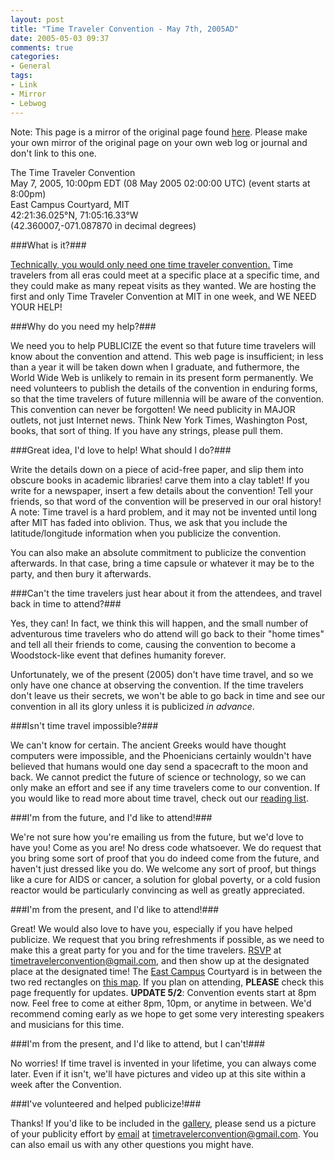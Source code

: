 ```yaml
---
layout: post
title: "Time Traveler Convention - May 7th, 2005AD"
date: 2005-05-03 09:37
comments: true
categories:
- General
tags:
- Link
- Mirror
- Lebwog
---
```

Note: This page is a mirror of the original page found [here](http://web.mit.edu/adorai/timetraveler/).  Please make your own mirror of the original page on your own web log or journal and don't link to this one.

The Time Traveler Convention<br>
May 7, 2005, 10:00pm EDT (08 May 2005 02:00:00 UTC) (event starts at 8:00pm)<br>
East Campus Courtyard, MIT<br>
42:21:36.025&deg;N, 71:05:16.33&deg;W<br>
(42.360007,-071.087870 in decimal degrees)<br>

<!-- more -->

###What is it?###

[Technically, you would only need one time traveler convention.](http://catandgirl.com/view.php?loc=131) Time travelers from all eras could meet at a specific place at a specific time, and they could make as many repeat visits as they wanted. We are hosting the first and only Time Traveler Convention at MIT in one week, and WE NEED YOUR HELP!

###Why do you need my help?###

We need you to help PUBLICIZE the event so that future time travelers will know about the convention and attend.  This web page is insufficient; in less than a year it will be taken down when I graduate, and futhermore, the World Wide Web is unlikely to remain in its present form permanently. We need volunteers to publish the details of the convention in enduring forms, so that the time travelers of future millennia will be aware of the convention. This convention can never be forgotten! We need publicity in MAJOR outlets, not just Internet news. Think New York Times, Washington Post, books, that sort of thing. If you have any strings, please pull them.

###Great idea, I'd love to help! What should I do?###

Write the details down on a piece of acid-free paper, and slip them into obscure books in academic libraries! carve them into a clay tablet! If you write for a newspaper, insert a few details about the convention! Tell your friends, so that word of the convention will be preserved in our oral history! A note: Time travel is a hard problem, and it may not be invented until long after MIT has faded into oblivion. Thus, we ask that you include the latitude/longitude information when you publicize the convention.

You can also make an absolute commitment to publicize the convention afterwards. In that case, bring a time capsule or whatever it may be to the party, and then bury it afterwards.

###Can't the time travelers just hear about it from the attendees, and travel back in time to attend?###

Yes, they can! In fact, we think this will happen, and the small number of adventurous time travelers who do attend will go back to their "home times" and tell all their friends to come, causing the convention to become a Woodstock-like event that defines humanity forever.

Unfortunately, we of the present (2005) don't have time travel, and so we only have one chance at observing the convention. If the time travelers don't leave us their secrets, we won't be able to go back in time and see our convention in all its glory unless it is publicized *in advance*.

###Isn't time travel impossible?###

We can't know for certain. The ancient Greeks would have thought computers were impossible, and the Phoenicians certainly wouldn't have believed that humans would one day send a spacecraft to the moon and back. We cannot predict the future of science or technology, so we can only make an effort and see if any time travelers come to our convention. If you would like to read more about time travel, check out our [reading list](http://web.mit.edu/adorai/timetraveler/readinglist.html).

###I'm from the future, and I'd like to attend!###

We're not sure how you're emailing us from the future, but we'd love to have you! Come as you are! No dress code whatsoever. We do request that you bring some sort of proof that you do indeed come from the future, and haven't just dressed like you do. We welcome any sort of proof, but things like a cure for AIDS or cancer, a solution for global poverty, or a cold fusion reactor would be particularly convincing as well as greatly appreciated.

###I'm from the present, and I'd like to attend!###

Great! We would also love to have you, especially if you have helped publicize. We request that you bring refreshments if possible, as we need to make this a great party for you and for the time travelers. [RSVP](mailto:timetravelerconvention@gmail.com) at timetravelerconvention@gmail.com, and then show up at the designated place at the designated time! The [East Campus](http://web.mit.edu/adorai/timetraveler/ec.html) Courtyard is in between the two red rectangles on [this map](http://whereis.mit.edu/map-jpg?mapterms=east+campus). If you plan on attending, **PLEASE** check this page frequently for updates. **UPDATE 5/2**: Convention events start at 8pm now. Feel free to come at either 8pm, 10pm, or anytime in between. We'd recommend coming early as we hope to get some very interesting speakers and musicians for this time.

###I'm from the present, and I'd like to attend, but I can't!###

No worries! If time travel is invented in your lifetime, you can always come later. Even if it isn't, we'll have pictures and video up at this site within a week after the Convention.

###I've volunteered and helped publicize!###

Thanks! If you'd like to be included in the [gallery](http://web.mit.edu/adorai/timetraveler/gallery/), please send us a picture of your publicity effort by [email](mailto:timetravelerconvention@gmail.com) at timetravelerconvention@gmail.com. You can also email us with any other questions you might have.
